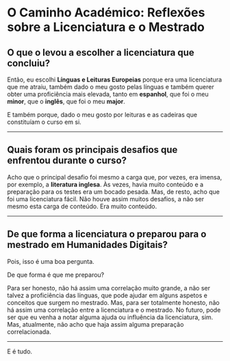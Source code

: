 # O Caminho Académico: Reflexões sobre a Licenciatura e o Mestrado

## O que o levou a escolher a licenciatura que concluiu?

Então, eu escolhi **Línguas e Leituras Europeias** porque era uma licenciatura que me atraiu, também dado o meu gosto pelas línguas e também querer obter uma proficiência mais elevada, tanto em **espanhol**, que foi o meu **minor**, que o **inglês**, que foi o meu **major**.

E também porque, dado o meu gosto por leituras e as cadeiras que constituíam o curso em si.

---

## Quais foram os principais desafios que enfrentou durante o curso?

Acho que o principal desafio foi mesmo a carga que, por vezes, era imensa, por exemplo, a **literatura inglesa**. Às vezes, havia muito conteúdo e a preparação para os testes era um bocado pesada. Mas, de resto, acho que foi uma licenciatura fácil. Não houve assim muitos desafios, a não ser mesmo esta carga de conteúdo. Era muito conteúdo.

---

## De que forma a licenciatura o preparou para o mestrado em Humanidades Digitais?

Pois, isso é uma boa pergunta.

De que forma é que me preparou?

Para ser honesto, não há assim uma correlação muito grande, a não ser talvez a proficiência das línguas, que pode ajudar em alguns aspetos e conceitos que surgem no mestrado. Mas, para ser totalmente honesto, não há assim uma correlação entre a licenciatura e o mestrado. No futuro, pode ser que eu venha a notar alguma ajuda ou influência da licenciatura, sim. Mas, atualmente, não acho que haja assim alguma preparação correlacionada.

---

E é tudo.

